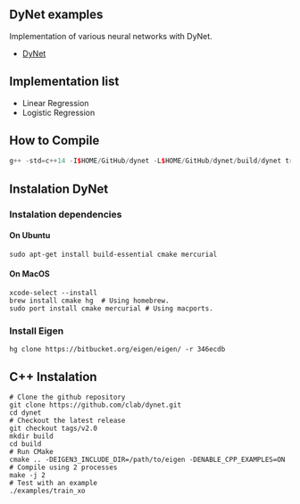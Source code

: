 ## DyNet examples
Implementation of various neural networks with DyNet.
* [DyNet](https://github.com/clab/dynet)

## Implementation list
* Linear Regression
* Logistic Regression

## How to Compile

```c++
g++ -std=c++14 -I$HOME/GitHub/dynet -L$HOME/GitHub/dynet/build/dynet train.cc -ldynet
```

## Instalation DyNet

### Instalation dependencies

#### On Ubuntu

```
sudo apt-get install build-essential cmake mercurial
```

#### On MacOS

```
xcode-select --install
brew install cmake hg  # Using homebrew.
sudo port install cmake mercurial # Using macports.
```

### Install Eigen

```
hg clone https://bitbucket.org/eigen/eigen/ -r 346ecdb
```

## C++ Instalation

```
# Clone the github repository
git clone https://github.com/clab/dynet.git
cd dynet
# Checkout the latest release
git checkout tags/v2.0
mkdir build
cd build
# Run CMake
cmake .. -DEIGEN3_INCLUDE_DIR=/path/to/eigen -DENABLE_CPP_EXAMPLES=ON
# Compile using 2 processes
make -j 2
# Test with an example
./examples/train_xo
```

